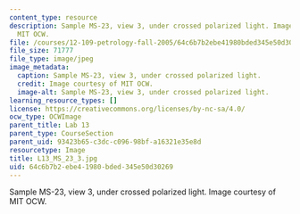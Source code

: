 ```yaml
---
content_type: resource
description: Sample MS-23, view 3, under crossed polarized light. Image courtesy of
  MIT OCW.
file: /courses/12-109-petrology-fall-2005/64c6b7b2ebe41980bded345e50d30269_L13_MS_23_3.jpg
file_size: 71777
file_type: image/jpeg
image_metadata:
  caption: Sample MS-23, view 3, under crossed polarized light.
  credit: Image courtesy of MIT OCW.
  image-alt: Sample MS-23, view 3, under crossed polarized light.
learning_resource_types: []
license: https://creativecommons.org/licenses/by-nc-sa/4.0/
ocw_type: OCWImage
parent_title: Lab 13
parent_type: CourseSection
parent_uid: 93423b65-c3dc-c096-98bf-a16321e35e8d
resourcetype: Image
title: L13_MS_23_3.jpg
uid: 64c6b7b2-ebe4-1980-bded-345e50d30269
---
```

Sample MS-23, view 3, under crossed polarized light. Image courtesy of MIT OCW.